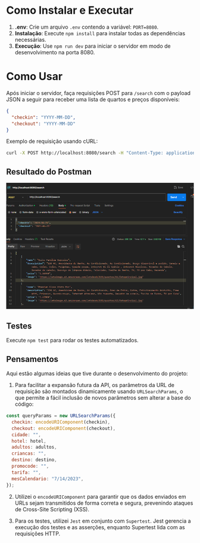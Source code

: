 # Como Instalar e Executar

1. **.env**: Crie um arquivo `.env` contendo a variável: `PORT=8080`.
2. **Instalação**: Execute `npm install` para instalar todas as dependências necessárias.
3. **Execução**: Use `npm run dev` para iniciar o servidor em modo de desenvolvimento na porta 8080.

# Como Usar

Após iniciar o servidor, faça requisições POST para `/search` com o payload JSON a seguir para receber uma lista de quartos e preços disponíveis:

```json
{
  "checkin": "YYYY-MM-DD",
  "checkout": "YYYY-MM-DD"
}
```

Exemplo de requisição usando cURL:

```bash
curl -X POST http://localhost:8080/search -H "Content-Type: application/json" -d '{"checkin": "2024-06-21", "checkout": "2024-06-25"}'
```

## Resultado do Postman

![postman](./postman.png)

## Testes

Execute `npm test` para rodar os testes automatizados.

## Pensamentos

Aqui estão algumas ideias que tive durante o desenvolvimento do projeto:

1. Para facilitar a expansão futura da API, os parâmetros da URL de requisição são montados dinamicamente usando `URLSearchParams`, o que permite a fácil inclusão de novos parâmetros sem alterar a base do código:

```js
const queryParams = new URLSearchParams({
  checkin: encodeURIComponent(checkin),
  checkout: encodeURIComponent(checkout),
  cidade: "",
  hotel: hotel,
  adultos: adultos,
  criancas: "",
  destino: destino,
  promocode: "",
  tarifa: "",
  mesCalendario: "7/14/2023",
});
```

2. Utilizei o `encodeURIComponent` para garantir que os dados enviados em URLs sejam transmitidos de forma correta e segura, prevenindo ataques de Cross-Site Scripting (XSS).

3. Para os testes, utilizei `Jest` em conjunto com `Supertest`. Jest gerencia a execução dos testes e as asserções, enquanto Supertest lida com as requisições HTTP.
